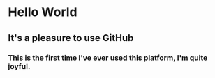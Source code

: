# Hello World
## It's a pleasure to use GitHub
### This is the first time I've ever used this platform, I'm quite joyful.
